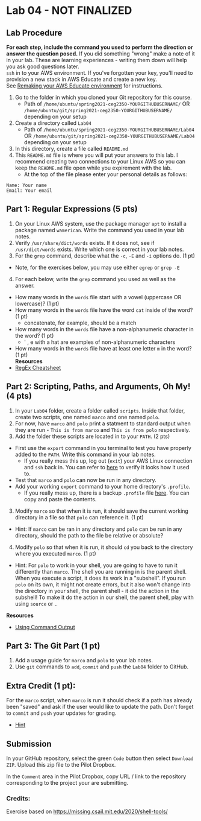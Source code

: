 # Lab 04 - NOT FINALIZED

## Lab Procedure

**For each step, include the command you used to perform the direction or answer the question posed.** If you did something "wrong" make a note of it in your lab. These are learning experiences - writing them down will help you ask good questions later.  
`ssh` in to your AWS environment. If you've forgotten your key, you'll need to provision a new stack in AWS Educate and create a new key.  
See [Remaking your AWS Educate environment](../../..) for instructions.

1. Go to the folder in which you cloned your Git repository for this course.
   - Path of `/home/ubuntu/spring2021-ceg2350-YOURGITHUBUSERNAME/` OR `/home/ubuntu/git/spring2021-ceg2350-YOURGITHUBUSERNAME/` depending on your setup
2. Create a directory called `Lab04`
   - Path of `/home/ubuntu/spring2021-ceg2350-YOURGITHUBUSERNAME/Lab04` OR `/home/ubuntu/git/spring2021-ceg2350-YOURGITHUBUSERNAME/Lab04` depending on your setup
3. In this directory, create a file called `README.md`
4. This `README.md` file is where you will put your answers to this lab. I recommend creating two connections to your Linux AWS so you can keep the `README.md` file open while you expirement with the lab.
   - At the top of the file please enter your personal details as follows:

```
Name: Your name
Email: Your email

```

## Part 1: Regular Expressions (5 pts)

1. On your Linux AWS system, use the package manager `apt` to install a package named `wamerican`. Write the command you used in your lab notes.
2. Verify `/usr/share/dict/words` exists. If it does not, see if `/usr/dict/words` exists.  Write which one is correct in your lab notes.
3. For the `grep` command, describe what the `-c`, `-E` and `-i` options do. (1 pt)
  * Note, for the exercises below, you may use either `egrep` or `grep -E`
4. For each below, write the `grep` command you used as well as the answer.

- How many words in the `words` file start with a vowel (uppercase OR lowercase)? (1 pt)
- How many words in the `words` file have the word `cat` inside of the word? (1 pt)
  - concatenate, for example, should be a match
- How many words in the `words` file have a non-alphanumeric character in the word? (1 pt)
  - ' , e with a hat are examples of non-alphanumeric characters
- How many words in the `words` file have at least one letter `m` in the word? (1 pt)  
  **Resources**
- [RegEx Cheatsheet](http://web.mit.edu/hackl/www/lab/turkshop/slides/regex-cheatsheet.pdf)

## Part 2: Scripting, Paths, and Arguments, Oh My! (4 pts)

1. In your `Lab04` folder, create a folder called `scripts`. Inside that folder, create two scripts, one named `marco` and one named `polo`.
2. For now, have `marco` and `polo` print a statment to standard output when they are run - `This is from marco` and `This is from polo` respectively.
3. Add the folder these scripts are located in to your `PATH`. (2 pts)
- First use the `export` command in you terminal to test you have properly added to the `PATH`. Write this command in your lab notes.
    - If you really mess this up, log out (`exit`) your AWS Linux connection and `ssh` back in.  You can refer to [here](PATH-backup) to verify it looks how it used to.
- Test that `marco` and `polo` can now be run in any directory.
- Add your working `export` command to your home directory's `.profile`.  
    - If you really mess up, there is a backup `.profile` file [here](.profile-backup).  You can copy and paste the contents.

3. Modify `marco` so that when it is run, it should save the current working directory in a file so that `polo` can reference it. (1 pt)
  - Hint: If `marco` can be ran in any directory and `polo` can be run in any directory, should the path to the file be relative or absolute?
4. Modify `polo` so that when it is run, it should `cd` you back to the directory where you executed `marco`. (1 pt)
  - Hint: For `polo` to work in your shell, you are going to have to run it differently than `marco`.  The shell you are running in is the parent shell.  When you execute a script, it does its work in a "subshell".  If you run `polo` on its own, it might not create errors, but it also won't change into the directory in your shell, the parent shell - it did the action in the subshell!  To make it do the action in our shell, the parent shell, play with using `source` or `.`  
 
  **Resources**
- [Using Command Output](https://www.cyberciti.biz/faq/unix-linux-bsd-appleosx-bash-assign-variable-command-output/)

## Part 3: The Git Part (1 pt)

1. Add a usage guide for `marco` and `polo` to your lab notes.
2. Use `git` commands to `add`, `commit` and `push` the `Lab04` folder to GitHub.

## Extra Credit (1 pt):

For the `marco` script, when `marco` is run it should check if a path has already been "saved" and ask if the user would like to update the path. Don't forget to `commit` and `push` your updates for grading.

- [Hint](https://www.cyberciti.biz/faq/linux-unix-script-check-if-file-empty-or-not/)


## Submission

In your GitHub repository, select the green `Code` button then select `Download ZIP`. Upload this zip file to the Pilot Dropbox.

In the `Comment` area in the Pilot Dropbox, copy URL / link to the repository corresponding to the project your are submitting.

### Credits:

Exercise based on https://missing.csail.mit.edu/2020/shell-tools/
